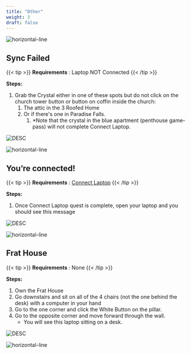 ```yaml
---
title: "Other"
weight: 3
draft: false
---
```



![horizontal-line](/images/green-line.png)

## Sync Failed

{{< tip >}}
**Requirements** : Laptop NOT Connected
{{< /tip >}}

**Steps:**

1. Grab the Crystal either in one of these spots but do not click on the church tower button or button on coffin inside the church:
	1. The attic in the 3 Roofed Home
	3. Or if there's one in Paradise Falls.
		1. *Note that the crystal in the blue apartment (penthouse game-pass) will not complete Connect Laptop.

![DESC](/images/bh/sync_failed_comp_message.jpg) 


![horizontal-line](/images/green-line.png)

## You’re connected!

{{< tip >}}
**Requirements** : [Connect Laptop](/lore/tools/#connect-laptop)
{{< /tip >}}

**Steps:**

1. Once Connect Laptop quest is complete, open your laptop and you should see this message

![DESC](/images/bh/connected_comp_message.png) 


![horizontal-line](/images/green-line.png)

## Frat House

{{< tip >}}
**Requirements** : None
{{< /tip >}}

**Steps:**

1. Own the Frat House
2. Go downstairs and sit on all of the 4 chairs (not the one behind the desk) with a computer in your hand
3. Go to the one corner and click the White Button on the pillar. 
4. Go to the opposite corner and move forward through the wall.
	- You will see this laptop sitting on a desk.

![DESC](/images/bh/frathouse_computer_message.png) 


![horizontal-line](/images/green-line.png)